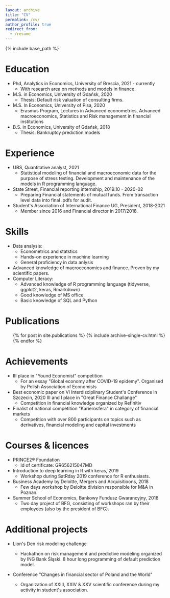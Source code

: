```yaml
---
layout: archive
title: "CV"
permalink: /cv/
author_profile: true
redirect_from:
  - /resume
---
```


{% include base_path %}

Education
======
* Phd, Analytics in Economics, University of Brescia, 2021 - currently
  - With research area on methods and models in finance.
* M.S. in Economics, University of Gdańsk, 2020
  - Thesis: Default risk valuation of consulting firms.
* M.S. In Economics, University of Pisa, 2020
  - Erasmus Program, Lectures in Advanced econometrics, Advanced macroeconomics, Statistics and Risk management in financial institutions
* B.S. in Economics, University of Gdańsk, 2018
  - Thesis: Bankruptcy prediction models

Experience
======
* UBS, Quantitative analyst, 2021
  - Statistical modeling of financial and macroeconomic data for the purpose of stress testing. Development and maintenance of the models in R programming language.
* State Street, Financial reporting internship, 2019.10 - 2020-02
  - Preparing Financial statements of mutual funds. From transaction level data into final .pdfs for audit.
* Student's Association of International Finance UG, President, 2018-2021
  - Member since 2016 and Financial director in 2017/2018.
  
Skills
======
* Data analysis:
  - Econometrics and statstics
  - Hands-on experience in machine learning
  - General proficiency in data anlysis
* Advanced knowledge of macroeconomics and finance. Proven by my scientific papers.
* Computer Literacy:
  - Advanced knowledge of R programming language (tidyverse, ggplot2, keras, Rmarkdown)
  - Good knowledge of MS office
  - Basic knowledge of SQL and Python

Publications
======
  <ul>{% for post in site.publications %}
    {% include archive-single-cv.html %}
  {% endfor %}</ul>
  
Achievements
======

* III place in "Yound Economist" competition 
  - For an essay "Global economy after COVID-19 epidemy". Organised by Polish Association of Economists
* Best economic paper on VI Interdisciplinary Student's Conference in Szczecin, 2020
III and I place in "Great Finance Challange" 
  - Competition in financial knowledge organized by Refinitiv
* Finalist of national competition "Karierosfera" in category of financial markets
  - Competition with over 800 participants on topics such as derivatives, financial modeling and capital investments

Courses & licences
======
* PRINCE2® Foundation
  - Id of certificate: GR656215047MD
* Introduction to deep learning in R with keras, 2019
  - Workshop during SatRday 2019 conference for R enthusiasts.
* Business Academy by Deloitte, Mergers and Acquisitioons, 2018
  - Few days workshop by Deloitte division responsible for M&A in Poznan.
* Summer School of Economics, Bankowy Fundusz Gwarancyjny, 2018
  - Two day project of BFG, consisting of workshops ran by their employees (also by the president
  of BFG).

Additional projects
=====

* Lion's Den risk modeling challenge
  - Hackathon on risk management and predictive modeling organized by ING Bank Śląski. 8 hour long programming of default prediction model.

* Conference "Changes in financial sector of Poland and the World"
  - Organization of XXIII, XXIV & XXV scientific conference during my activity in student's association.